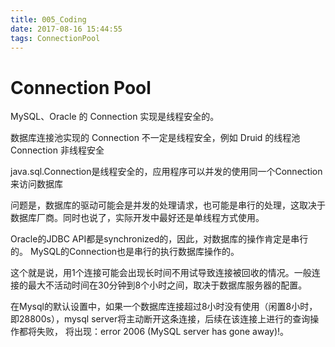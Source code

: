 ```yaml
---
title: 005_Coding
date: 2017-08-16 15:44:55
tags: ConnectionPool
---
```



# Connection Pool 

MySQL、Oracle 的 Connection 实现是线程安全的。

数据库连接池实现的 Connection 不一定是线程安全，例如 Druid 的线程池 Connection 非线程安全

java.sql.Connection是线程安全的，应用程序可以并发的使用同一个Connection来访问数据库

问题是，数据库的驱动可能会是并发的处理请求，也可能是串行的处理，这取决于数据库厂商。同时也说了，实际开发中最好还是单线程方式使用。

Oracle的JDBC API都是synchronized的，因此，对数据库的操作肯定是串行的。
MySQL的Connection也是串行的执行数据库操作的。

这个就是说，用1个连接可能会出现长时间不用试导致连接被回收的情况。一般连接的最大不活动时间在30分钟到8个小时之间，取决于数据库服务器的配置。

在Mysql的默认设置中，如果一个数据库连接超过8小时没有使用（闲置8小时，即28800s），mysql server将主动断开这条连接，后续在该连接上进行的查询操作都将失败，
将出现：error 2006 (MySQL server has gone away)!。